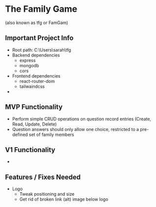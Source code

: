 # The Family Game
(also known as tfg or FamGam)

## Important Project Info
+ Root path: C:\Users\sarah\tfg
+ Backend dependencies
  + express
  + mongodb
  + cors
+ Frontend dependencies
  + react-router-dom
  + tailwaindcss
+ 

## MVP Functionality
+ Perform simple CRUD operations on question record entries (Create, Read, Update, Delete)
+ Question answers should only allow one choice, restricted to a pre-defined set of family members

## V1 Functionality
+ 

## Features / Fixes Needed
+ Logo
  + Tweak positioning and size
  + Get rid of broken link (alt) image below logo
